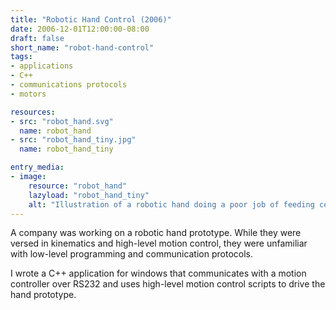 ```yaml
---
title: "Robotic Hand Control (2006)"
date: 2006-12-01T12:00:00-08:00
draft: false
short_name: "robot-hand-control"
tags: 
- applications
- C++
- communications protocols
- motors

resources:
- src: "robot_hand.svg"
  name: robot_hand
- src: "robot_hand_tiny.jpg"
  name: robot_hand_tiny

entry_media:
- image:
    resource: "robot_hand"
    lazyload: "robot_hand_tiny"
    alt: "Illustration of a robotic hand doing a poor job of feeding cereal to a person--very inspired by a Simone Giertz video"
---
```

A company was working on a robotic hand prototype. While they were versed in kinematics and high-level motion control, they were unfamiliar with low-level programming and communication protocols.

I wrote a C++ application for windows that communicates with a motion controller over RS232 and uses high-level motion control scripts to drive the hand prototype.
